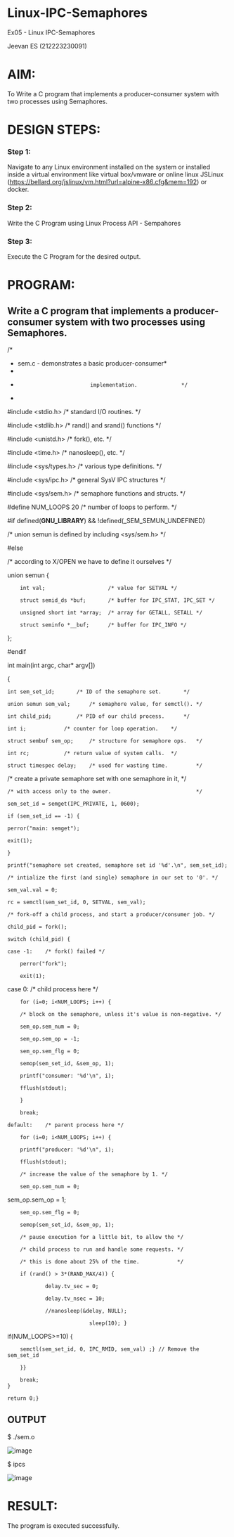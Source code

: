 # Linux-IPC-Semaphores
Ex05 - Linux IPC-Semaphores

Jeevan ES (212223230091)
# AIM:
To Write a C program that implements a producer-consumer system with two processes using Semaphores.

# DESIGN STEPS:

### Step 1:

Navigate to any Linux environment installed on the system or installed inside a virtual environment like virtual box/vmware or online linux JSLinux (https://bellard.org/jslinux/vm.html?url=alpine-x86.cfg&mem=192) or docker.

### Step 2:

Write the C Program using Linux Process API - Sempahores

### Step 3:

Execute the C Program for the desired output. 

# PROGRAM:

## Write a C program that implements a producer-consumer system with two processes using Semaphores.

/*

 * sem.c  - demonstrates a basic producer-consumer*
 * 
 *                            implementation.              */
 *                        
#include <stdio.h>	 /* standard I/O routines.              */

#include <stdlib.h>      /* rand() and srand() functions        */

#include <unistd.h>	 /* fork(), etc.                        */

#include <time.h>	 /* nanosleep(), etc.                   */

#include <sys/types.h>   /* various type definitions.           */

#include <sys/ipc.h>     /* general SysV IPC structures         */

#include <sys/sem.h>	 /* semaphore functions and structs.    */

#define NUM_LOOPS	20	 /* number of loops to perform. */

#if defined(__GNU_LIBRARY__) && !defined(_SEM_SEMUN_UNDEFINED)

/* union semun is defined by including <sys/sem.h> */

#else

/* according to X/OPEN we have to define it ourselves */


union semun {

        int val;                    /* value for SETVAL */
	
        struct semid_ds *buf;       /* buffer for IPC_STAT, IPC_SET */
	
        unsigned short int *array;  /* array for GETALL, SETALL */
	
        struct seminfo *__buf;      /* buffer for IPC_INFO */ 
	
};

#endif

int main(int argc, char* argv[])

{

    int sem_set_id;	      /* ID of the semaphore set.       */
    
    union semun sem_val;      /* semaphore value, for semctl(). */
    
    int child_pid;	      /* PID of our child process.      */
    
    int i;		      /* counter for loop operation.    */
    
    struct sembuf sem_op;     /* structure for semaphore ops.   */
    
    int rc;		      /* return value of system calls.  */
    
    struct timespec delay;    /* used for wasting time.         */
    
/* create a private semaphore set with one semaphore in it, */

    /* with access only to the owner.                           */
    
    sem_set_id = semget(IPC_PRIVATE, 1, 0600);
    
    if (sem_set_id == -1) {
    
	perror("main: semget");
 
	exit(1);
 
    }
    
    printf("semaphore set created, semaphore set id '%d'.\n", sem_set_id);
    
    /* intialize the first (and single) semaphore in our set to '0'. */
    
    sem_val.val = 0;
    
    rc = semctl(sem_set_id, 0, SETVAL, sem_val);
    
    /* fork-off a child process, and start a producer/consumer job. */
    
    child_pid = fork();
    
    switch (child_pid) {
    
	case -1:	/* fork() failed */
 
	    perror("fork");
     
	    exit(1);
     
case 0:		/* child process here */

	    for (i=0; i<NUM_LOOPS; i++) {
     
		/* block on the semaphore, unless it's value is non-negative. */
  
		sem_op.sem_num = 0;
  
		sem_op.sem_op = -1;
  
		sem_op.sem_flg = 0;

		semop(sem_set_id, &sem_op, 1);
  
		printf("consumer: '%d'\n", i);
  
		fflush(stdout);
  
	    }
     
	    break;
     
	default:	/* parent process here */
 
	    for (i=0; i<NUM_LOOPS; i++) {
     
		printf("producer: '%d'\n", i);
  
		fflush(stdout);
  
		/* increase the value of the semaphore by 1. */
  
		sem_op.sem_num = 0;
  
sem_op.sem_op = 1;

		sem_op.sem_flg = 0;
  
		semop(sem_set_id, &sem_op, 1);
  
		/* pause execution for a little bit, to allow the */
  
		/* child process to run and handle some requests. */
  
		/* this is done about 25% of the time.            */
  
		if (rand() > 3*(RAND_MAX/4)) {
  
	    	    delay.tv_sec = 0;
	  
	    	    delay.tv_nsec = 10;
	  
	    	    //nanosleep(&delay, NULL);
	  
		                      sleep(10); }
			
if(NUM_LOOPS>=10)    {

	    semctl(sem_set_id, 0, IPC_RMID, sem_val) ;} // Remove the sem_set_id
     
	    }}
     
	    break;
    }
    
    return 0;}


## OUTPUT
$ ./sem.o 


![image](https://github.com/tarunikadamodaran/Linux-IPC-Semaphores/assets/145633268/def32b11-2a9a-4546-ab9e-5c5e3d9f5a8c)



$ ipcs


![image](https://github.com/tarunikadamodaran/Linux-IPC-Semaphores/assets/145633268/9da266ca-a855-424d-9495-53b1e84c5f18)



# RESULT:
The program is executed successfully.
